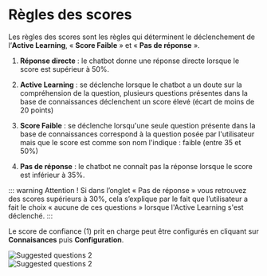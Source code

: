# Règles des scores

Les règles des scores sont les règles qui déterminent le déclenchement de l’**Active Learning**, « **Score Faible** » et « **Pas de réponse** ».

1.  **Réponse directe** : le chatbot donne une réponse directe lorsque le score est supérieur à 50%.

2.  **Active Learning** : se déclenche lorsque le chatbot a un doute sur la compréhension de la question, plusieurs questions présentes dans la base de connaissances déclenchent un score élevé (écart de moins de 20 points)

3.  **Score Faible** : se déclenche lorsqu'une seule question présente dans la base de connaissances correspond à la question posée par l'utilisateur mais que le score est comme son nom l'indique : faible (entre 35 et 50%)

4.  **Pas de réponse** : le chatbot ne connaît pas la réponse lorsque le score est inférieur à 35%.

::: warning Attention !
Si dans l’onglet « Pas de réponse » vous retrouvez des scores supérieurs à 30%, cela s’explique par le fait que l’utilisateur a fait le choix « aucune de ces questions » lorsque l'Active Learning s'est déclenché.
:::

Le score de confiance (1) prit en charge peut être configurés en cliquant sur **Connaisances** puis **Configuration**.

<div class="image_center">
  <img :src="$withBase('/assets/img/fr/boite_de_reception/scoring1.png')" alt="Suggested questions 2">
</div>

<div class="image_center">
  <img :src="$withBase('/assets/img/fr/boite_de_reception/scoring2.png')" alt="Suggested questions 2">
</div>


